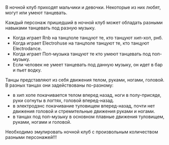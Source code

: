 В ночной клуб приходят мальчики и девочки. Некоторые из них любят, могут
или умеют танцевать.

Каждый персонаж пришедший в ночной клуб может обладать разными навыками
танцевать под разную музыку.

- Когда играет Rnb на танцполе танцуют те, кто танцуют хип-хоп, рнб.
- Когда играет Electrohuse на танцполе танцуют те, кто танцуют Electrodance.
- Когда играет Поп-музыка танцуют те кто умеют танцевать под поп-музыку.
- Если человек не умеет танцевать под данную музыку, он идет в бар и пьет
водку.

Танцы представляют из себя движения телом, руками, ногами, головой.
В разных танцах они задействованы по-разному:
- в хип хопе покачивается телом вперед назад, ноги в полу-присяде, руки
согнуты в логтях, головой вперед-назад.
- в электродэнс покачивание туловищем вперед-назад, почти нет движения
головой и стремительные движения руками и ногами.
- в танцах под поп-музыку в основном плавные движения туловищем, руками,
ногами и головой.

Необходимо эмулировать ночной клуб с произвольным количеством разными
персонажей!!!
